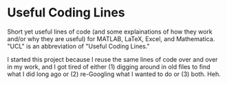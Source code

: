 Useful Coding Lines
===================

Short yet useful lines of code (and some explainations of how they work and/or why they are useful) for MATLAB, LaTeX, Excel, and Mathematica.  "UCL" is an abbreviation of "Useful Coding Lines."

I started this project because I reuse the same lines of code over and over in my work, and I got tired of either (1) digging around in old files to find what I did long ago or (2) re-Googling what I wanted to do or (3) both.  Heh.

